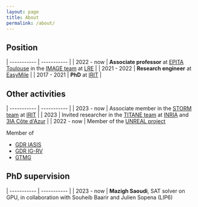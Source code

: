 ```yaml
---
layout: page
title: About
permalink: /about/
---
```


## Position

| ----------- | ----------- |
| 2022 - now  | __Associate professor__ at [EPITA Toulouse](https://www.epita.fr) in the [IMAGE team](https://www.lre.epita.fr/image) at [LRE](https://www.lre.epita.fr) |
| 2021 - 2022 | __Research engineer__ at [EasyMile](https://easymile.com) |
| 2017 - 2021 | __PhD__ at [IRIT](https://www.irit.fr/) |

## Other activities

| ----------- | ----------- |
| 2023 - now  | Associate member in the [STORM team](https://www.irit.fr/STORM/site) at [IRIT](https://www.irit.fr) |
| 2023 | Invited researcher in the [TITANE team](https://team.inria.fr/titane/team) at [INRIA](https://www.inria.fr) and [3IA Côte d'Azur](https://3ia.univ-cotedazur.eu) |
| 2022 - now | Member of the [UNREAL project](https://www.irit.fr/unreal)

Member of 
- [GDR IASIS](https://gdr-iasis.cnrs.fr/)
- [GDR IG-RV](https://gdr-igrv.fr/)
- [GTMG](http://gtmg.u-bourgogne.fr/)

## PhD supervision

| ----------- | ----------- |
| 2023 - now | __Mazigh Saoudi__, SAT solver on GPU, in collaboration with Souheib Baarir and Julien Sopena (LIP6)